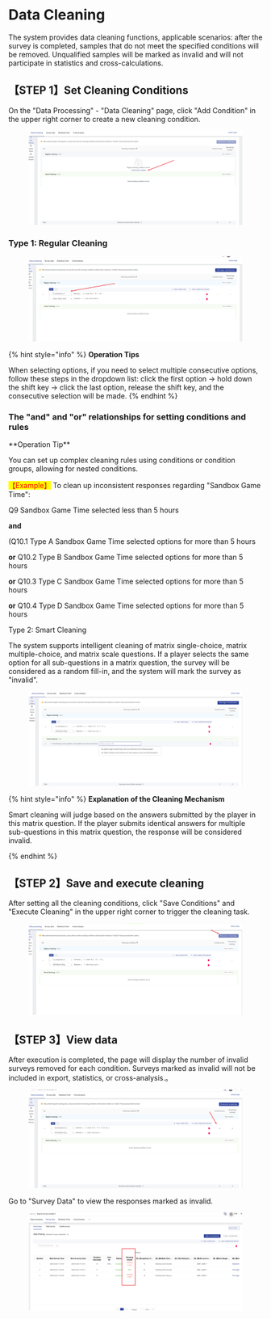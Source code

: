 # Data Cleaning

The system provides data cleaning functions, applicable scenarios: after the survey is completed, samples that do not meet the specified conditions will be removed. Unqualified samples will be marked as invalid and will not participate in statistics and cross-calculations.

## 【STEP 1】Set Cleaning Conditions

On the "Data Processing" - "Data Cleaning" page, click "Add Condition" in the upper right corner to create a new cleaning condition.

<figure><img src="../../../.gitbook/assets/image (11) (1) (1) (1).png" alt=""><figcaption></figcaption></figure>

### Type 1: Regular Cleaning

<figure><img src="../../../.gitbook/assets/image (12) (1) (1) (1).png" alt=""><figcaption></figcaption></figure>

{% hint style="info" %}
**Operation Tips**

When selecting options, if you need to select multiple consecutive options, follow these steps in the dropdown list: click the first option -> hold down the shift key -> click the last option, release the shift key, and the consecutive selection will be made.
{% endhint %}

### The "and" and "or" relationships for setting conditions and rules

\*\*Operation Tip\*\*

You can set up complex cleaning rules using conditions or condition groups, allowing for nested conditions.

<mark style="color:red;">【Example】</mark> To clean up inconsistent responses regarding "Sandbox Game Time":

Q9 Sandbox Game Time selected less than 5 hours

**and**

(Q10.1 Type A Sandbox Game Time selected options for more than 5 hours

**or** Q10.2 Type B Sandbox Game Time selected options for more than 5 hours

**or** Q10.3 Type C Sandbox Game Time selected options for more than 5 hours

**or** Q10.4 Type D Sandbox Game Time selected options for more than 5 hours

Type 2: Smart Cleaning

The system supports intelligent cleaning of matrix single-choice, matrix multiple-choice, and matrix scale questions. If a player selects the same option for all sub-questions in a matrix question, the survey will be considered as a random fill-in, and the system will mark the survey as "invalid".

<figure><img src="../../../.gitbook/assets/image (13) (1) (1) (1).png" alt=""><figcaption></figcaption></figure>

{% hint style="info" %}
**Explanation of the Cleaning Mechanism**

Smart cleaning will judge based on the answers submitted by the player in this matrix question. If the player submits identical answers for multiple sub-questions in this matrix question, the response will be considered invalid.&#x20;


{% endhint %}

## 【STEP 2】Save and execute cleaning

After setting all the cleaning conditions, click "Save Conditions" and "Execute Cleaning" in the upper right corner to trigger the cleaning task.

<figure><img src="../../../.gitbook/assets/image (14) (1) (1).png" alt=""><figcaption></figcaption></figure>

## 【STEP 3】View data

After execution is completed, the page will display the number of invalid surveys removed for each condition. Surveys marked as invalid will not be included in export, statistics, or cross-analysis.。

<figure><img src="../../../.gitbook/assets/image (15) (1) (1).png" alt=""><figcaption></figcaption></figure>

Go to "Survey Data" to view the responses marked as invalid.

<figure><img src="../../../.gitbook/assets/image (16) (1) (1).png" alt=""><figcaption></figcaption></figure>
